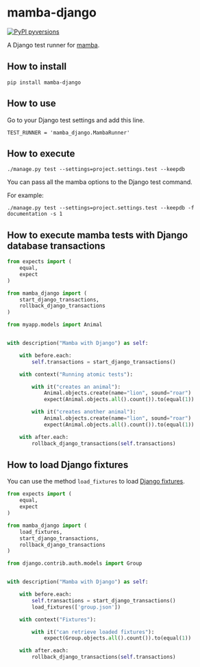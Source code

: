 # mamba-django


[![PyPI pyversions](https://img.shields.io/badge/python-_3.x-blue.svg)]((https://pypi.python.org/pypi/mamba-django/))

A Django test runner for [mamba](https://github.com/nestorsalceda/mamba).


## How to install

```
pip install mamba-django
```


## How to use

Go to your Django test settings and add this line.

```
TEST_RUNNER = 'mamba_django.MambaRunner'
```

## How to execute

```
./manage.py test --settings=project.settings.test --keepdb
```

You can pass all the mamba options to the Django test command.

For example:

```
./manage.py test --settings=project.settings.test --keepdb -f documentation -s 1
```

## How to execute mamba tests with Django database transactions

```python
from expects import (
    equal,
    expect
)

from mamba_django import (
    start_django_transactions,
    rollback_django_transactions
)

from myapp.models import Animal


with description("Mamba with Django") as self:

    with before.each:
        self.transactions = start_django_transactions()

    with context("Running atomic tests"):

        with it("creates an animal"):
            Animal.objects.create(name="lion", sound="roar")
            expect(Animal.objects.all().count()).to(equal(1))

        with it("creates another animal"):
            Animal.objects.create(name="lion", sound="roar")
            expect(Animal.objects.all().count()).to(equal(1))

    with after.each:
        rollback_django_transactions(self.transactions)
```

## How to load Django fixtures

You can use the method `load_fixtures` to load [Django fixtures](https://docs.djangoproject.com/en/3.0/ref/django-admin/#what-s-a-fixture).


```python
from expects import (
    equal,
    expect
)

from mamba_django import (
    load_fixtures,
    start_django_transactions,
    rollback_django_transactions
)

from django.contrib.auth.models import Group


with description("Mamba with Django") as self:

    with before.each:
        self.transactions = start_django_transactions()
        load_fixtures(['group.json'])

    with context("Fixtures"):

        with it("can retrieve loaded fixtures"):
            expect(Group.objects.all().count()).to(equal(1))

    with after.each:
        rollback_django_transactions(self.transactions)
```
